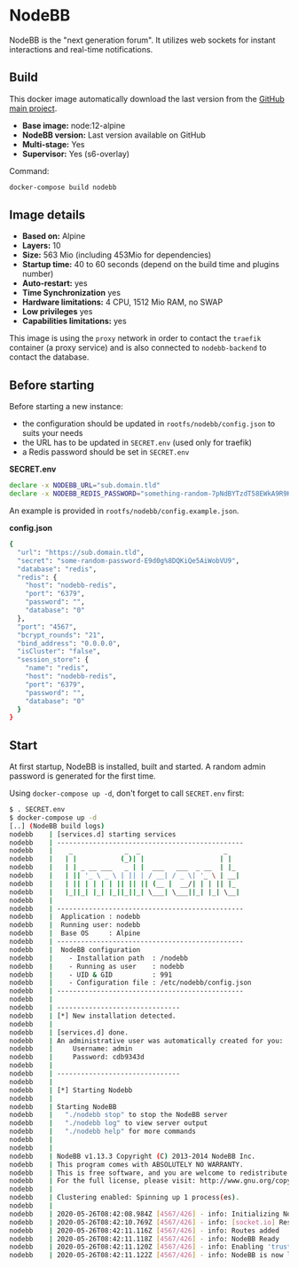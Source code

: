 # NodeBB

NodeBB is the "next generation forum". It utilizes web sockets for instant interactions and real-time notifications.


## Build
This docker image automatically download the last version from the [GitHub main project](https://github.com/NodeBB/NodeBB).

* **Base image:** node:12-alpine
* **NodeBB version:** Last version available on GitHub
* **Multi-stage:** Yes
* **Supervisor:** Yes (s6-overlay)

Command:

```bash
docker-compose build nodebb
```


## Image details

<!-- Use:
docker image inspect <image> -f '{{.RootFS.Layers}}' | wc -w
docker images <image>:<tag>
-->

* **Based on:** Alpine
* **Layers:** 10
* **Size:** 563 Mio (including 453Mio for dependencies)
* **Startup time:** 40 to 60 seconds (depend on the build time and plugins number)
* **Auto-restart:** yes
* **Time Synchronization** yes
* **Hardware limitations:** 4 CPU, 1512 Mio RAM, no SWAP
* **Low privileges** yes
* **Capabilities limitations:** yes

This image is using the `proxy` network in order to contact the `traefik` container (a proxy service) and is also connected to `nodebb-backend` to contact the database.


## Before starting
Before starting a new instance:
  - the configuration should be updated in `rootfs/nodebb/config.json` to suits your needs
  - the URL has to be updated in `SECRET.env` (used only for traefik)
  - a Redis password should be set in `SECRET.env`

**SECRET.env**

```bash
declare -x NODEBB_URL="sub.domain.tld"
declare -x NODEBB_REDIS_PASSWORD="something-random-7pNdBYTzdT58EWkA9R9KGSQ"
```

An example is provided in `rootfs/nodebb/config.example.json`.

**config.json**

```bash
{
  "url": "https://sub.domain.tld",
  "secret": "some-random-password-E9d0g%8DQKiQe5AiWobVU9",
  "database": "redis",
  "redis": {
    "host": "nodebb-redis",
    "port": "6379",
    "password": "",
    "database": "0"
  },
  "port": "4567",
  "bcrypt_rounds": "21",
  "bind_address": "0.0.0.0",
  "isCluster": "false",
  "session_store": {
    "name": "redis",
    "host": "nodebb-redis",
    "port": "6379",
    "password": "",
    "database": "0"
  }
}
```


## Start
At first startup, NodeBB is installed, built and started.
A random admin password is generated for the first time. 

Using `docker-compose up -d`, don't forget to call `SECRET.env` first:

```bash
$ . SECRET.env
$ docker-compose up -d 
[..] (NodeBB build logs)
nodebb    | [services.d] starting services
nodebb    | -----------------------------------------------
nodebb    |    _             _  _                     _
nodebb    |   | |           (_)| |                   | |
nodebb    |   | | _ __ ___   _ | |  ___   ___  _ __  | |_
nodebb    |   | || '_ \ _ \ | || | / __| / _ \| '_ \ | __|
nodebb    |   | || | | | | || || || (__ |  __/| | | || |_
nodebb    |   |_||_| |_| |_||_||_| \___| \___||_| |_| \__|
nodebb    |
nodebb    | -----------------------------------------------
nodebb    |  Application : nodebb
nodebb    |  Running user: nodebb
nodebb    |  Base OS     : Alpine
nodebb    | -----------------------------------------------
nodebb    |  NodeBB configuration
nodebb    |    - Installation path  : /nodebb
nodebb    |    - Running as user    : nodebb
nodebb    |    - UID & GID          : 991
nodebb    |    - Configuration file : /etc/nodebb/config.json
nodebb    | -----------------------------------------------
nodebb    |
nodebb    | -------------------------------
nodebb    | [*] New installation detected.
nodebb    |
nodebb    | [services.d] done.
nodebb    | An administrative user was automatically created for you:
nodebb    |     Username: admin
nodebb    |     Password: cdb9343d
nodebb    |
nodebb    | -------------------------------
nodebb    |
nodebb    | [*] Starting Nodebb
nodebb    |
nodebb    | Starting NodeBB
nodebb    |   "./nodebb stop" to stop the NodeBB server
nodebb    |   "./nodebb log" to view server output
nodebb    |   "./nodebb help" for more commands
nodebb    |
nodebb    |
nodebb    | NodeBB v1.13.3 Copyright (C) 2013-2014 NodeBB Inc.
nodebb    | This program comes with ABSOLUTELY NO WARRANTY.
nodebb    | This is free software, and you are welcome to redistribute it under certain conditions.
nodebb    | For the full license, please visit: http://www.gnu.org/copyleft/gpl.html
nodebb    |
nodebb    | Clustering enabled: Spinning up 1 process(es).
nodebb    |
nodebb    | 2020-05-26T08:42:08.984Z [4567/426] - info: Initializing NodeBB v1.13.3 http://sub.domain.com
nodebb    | 2020-05-26T08:42:10.769Z [4567/426] - info: [socket.io] Restricting access to origin: http://sub.domain.com:*
nodebb    | 2020-05-26T08:42:11.116Z [4567/426] - info: Routes added
nodebb    | 2020-05-26T08:42:11.118Z [4567/426] - info: NodeBB Ready
nodebb    | 2020-05-26T08:42:11.120Z [4567/426] - info: Enabling 'trust proxy'
nodebb    | 2020-05-26T08:42:11.122Z [4567/426] - info: NodeBB is now listening on: 0.0.0.0:4567
```
